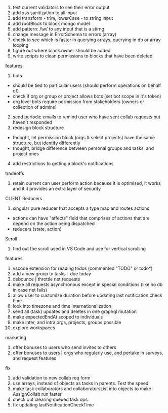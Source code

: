 1. test current validators to see their error output
2. add xss sanitization to all input
3. add transform - trim, lowerCase - to string input
4. add rootBlock to block mongo model
5. add pattern: /\w/ to any input that is a stirng
6. change message in ErrorSchema to errors (array)
1. check to see which is faster in querying arrays, querying in db or array looping
2. figure out where block.owner should be added
3. write scripts to clean permissions to blocks that have been deleted

features
1. bots. 
  - should be tied to particular users (should perform operations on behalf of)
  - check if org or group or project allows bots (set bot scope in it's token)
  - org level bots require permission from stakeholders (owners or collection of admins) 
2. send periodic emails to remind user who have sent collab requests but haven't responded
3. redesign block structure
  - thought, let permission block (orgs & select projects) have the same structure,
    but identify differently
  - thought, bridge difference between personal groups and tasks, and project ones
4. add restrictions to getting a block's notifications

tradeoffs
1. retain current can user perform action because it is optimised, it works and it
  it provides an extra layer of security


CLIENT
Reducers
1. singular pure reducer that accepts a type map and routes actions
  - actions can have "affects" field that comprises of actions that are
    depend on the action being dispatched
  - reducers (state, action)
  
Scroll
1. find out the scroll used in VS Code and use for vertical scrolling

features
1. vscode extension for reading todos (commented "TODO" or todo*)
2. add a new group to tasks - due today
3. debounce | throttle net requests
4. make all requests asynchronous except in special conditions (like no db in case net fails)
5. allow user to customize duration before updating last notification check time
6. look into timezone and time internationalization
7. send all (task) updates and deletes in one graphql mutation 
8. make expectedEndAt scoped to individuals
9. make inter, and intra orgs, projects, groups possible
10. explore workspaces

marketing
1. offer bonuses to users who send invites to others
2. offer bonuses to users | orgs who regularly use, and pertake in surveys, and request features

fix
1. add validation to new collab req form
2. use arrays, instead of objects as tasks in parents. Test the speed
3. make task collaborators and collaboratorsList into objects to make AssignCollab run faster
4. check out clearing queued task ops
5. fix updating lastNotificationCheckTime